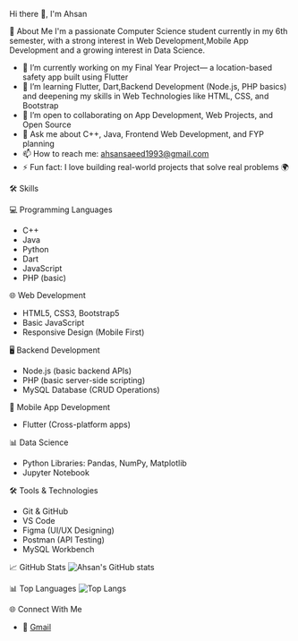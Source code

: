  Hi there 👋, I'm Ahsan

 🚀 About Me
I'm a passionate Computer Science student currently in my 6th semester, with a strong interest in Web Development,Mobile App Development and a growing interest in Data Science.

- 🔭 I’m currently working on my Final Year Project— a location-based safety app built using Flutter
- 🌱 I’m learning Flutter, Dart,Backend Development (Node.js, PHP basics) and deepening my skills in Web Technologies like HTML, CSS, and Bootstrap
- 👯 I’m open to collaborating on App Development, Web Projects, and Open Source
- 💬 Ask me about C++, Java, Frontend Web Development, and FYP planning
- 📫 How to reach me: ahsansaeed1993@gmail.com
- ⚡ Fun fact: I love building real-world projects that solve real problems 🌍

 🛠️ Skills

 💻 Programming Languages
- C++
- Java
- Python
- Dart
- JavaScript
- PHP (basic)

 🌐 Web Development
- HTML5, CSS3, Bootstrap5
- Basic JavaScript
- Responsive Design (Mobile First)

 🖥️ Backend Development
- Node.js (basic backend APIs)
- PHP (basic server-side scripting)
- MySQL Database (CRUD Operations)

 📱 Mobile App Development
- Flutter (Cross-platform apps)

 📊 Data Science
- Python Libraries: Pandas, NumPy, Matplotlib
- Jupyter Notebook

 🛠️ Tools & Technologies
- Git & GitHub
- VS Code
- Figma (UI/UX Designing)
- Postman (API Testing)
- MySQL Workbench

 📈 GitHub Stats
![Ahsan's GitHub stats](https://github-readme-stats.vercel.app/api?username=MuhammadAhsan-MASK&show_icons=true&theme=tokyonight)

 📊 Top Languages
![Top Langs](https://github-readme-stats.vercel.app/api/top-langs/?username=MuhammadAhsan-MASK&layout=compact&theme=tokyonight)

 🌐 Connect With Me
- 📧 [Gmail](mailto:ahsansaeed1993@gmail.com)
  

